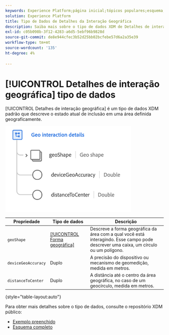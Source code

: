 ```yaml
---
keywords: Experience Platform;página inicial;tópicos populares;esquema;Esquema;XDM;campos;esquemas;Esquemas;beacon;detalhes de interação;tipo de dados;tipo de dados;tipo de dados;
solution: Experience Platform
title: Tipo de Dados de Detalhes da Interação Geográfica
description: Saiba mais sobre o tipo de dados XDM de Detalhes de interação geográfica.
exl-id: c05b098b-3f12-4283-a6d5-5ebf96b9828d
source-git-commit: de8e944cfec3b52d25bb02bcfebe57d6a2a35e39
workflow-type: tm+mt
source-wordcount: '135'
ht-degree: 4%

---
```


# [!UICONTROL Detalhes de interação geográfica] tipo de dados

[!UICONTROL Detalhes de interação geográfica] é um tipo de dados XDM padrão que descreve o estado atual de inclusão em uma área definida geograficamente.

<img src="../images/data-types/geo-interaction-details.png" width="400" /><br />

| Propriedade | Tipo de dados | Descrição |
| --- | --- | --- |
| `geoShape` | [[!UICONTROL Forma geográfica]](./geo-shape.md) | Descreve a forma geográfica da área com a qual você está interagindo. Esse campo pode descrever uma caixa, um círculo ou um polígono. |
| `deviceGeoAccuracy` | Duplo | A precisão do dispositivo ou mecanismo de geomedição, medida em metros. |
| `distanceToCenter` | Duplo | A distância até o centro da área geográfica, no caso de um geocírculo, medida em metros. |

{style="table-layout:auto"}

Para obter mais detalhes sobre o tipo de dados, consulte o repositório XDM público:

* [Exemplo preenchido](https://github.com/adobe/xdm/blob/master/components/datatypes/geo-interaction-details.example.1.json)
* [Esquema completo](https://github.com/adobe/xdm/blob/master/components/datatypes/geo-interaction-details.schema.json)
